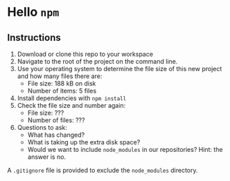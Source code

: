 # Hello `npm`
## Instructions
1. Download or clone this repo to your workspace
2. Navigate to the root of the project on the command line.
3. Use your operating system to determine the file size of this new project and how many files there are:
    - File size: 188 kB on disk
    - Number of items: 5 files
4. Install dependencies with `npm install`
5. Check the file size and number again:
    - File size: ???
    - Number of files: ???
6. Questions to ask:
    - What has changed? 
    - What is taking up the extra disk space?
    - Would we want to include `node_modules` in our repositories? Hint: the answer is no.


A `.gitignore` file is provided to exclude the `node_modules` directory. 